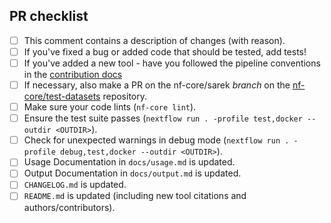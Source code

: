 <!--
# nf-core/sarek pull request

Many thanks for contributing to nf-core/sarek!

Please fill in the appropriate checklist below (delete whatever is not relevant).
These are the most common things requested on pull requests (PRs).

Remember that PRs should be made against the dev branch, unless you're preparing a pipeline release.

Learn more about contributing: [CONTRIBUTING.md](https://github.com/nf-core/sarek/tree/master/.github/CONTRIBUTING.md)
-->

## PR checklist

-   [ ] This comment contains a description of changes (with reason).
-   [ ] If you've fixed a bug or added code that should be tested, add tests!
-   [ ] If you've added a new tool - have you followed the pipeline conventions in the [contribution docs](https://github.com/nf-core/sarek/tree/master/.github/CONTRIBUTING.md)
-   [ ] If necessary, also make a PR on the nf-core/sarek _branch_ on the [nf-core/test-datasets](https://github.com/nf-core/test-datasets) repository.
-   [ ] Make sure your code lints (`nf-core lint`).
-   [ ] Ensure the test suite passes (`nextflow run . -profile test,docker --outdir <OUTDIR>`).
-   [ ] Check for unexpected warnings in debug mode (`nextflow run . -profile debug,test,docker --outdir <OUTDIR>`).
-   [ ] Usage Documentation in `docs/usage.md` is updated.
-   [ ] Output Documentation in `docs/output.md` is updated.
-   [ ] `CHANGELOG.md` is updated.
-   [ ] `README.md` is updated (including new tool citations and authors/contributors).
